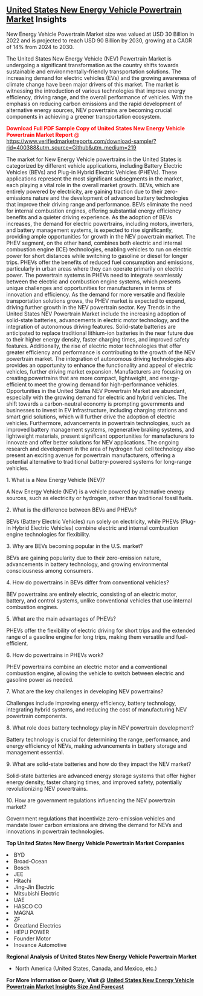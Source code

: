 <h2><a href="https://www.verifiedmarketreports.com/download-sample/?rid=400388&amp;utm_source=Github&amp;utm_medium=219" target="_blank">United States New Energy Vehicle Powertrain Market</a> Insights</h2><p>New Energy Vehicle Powertrain Market size was valued at USD 30 Billion in 2022 and is projected to reach USD 90 Billion by 2030, growing at a CAGR of 14% from 2024 to 2030.</p><p> <p>The United States New Energy Vehicle (NEV) Powertrain Market is undergoing a significant transformation as the country shifts towards sustainable and environmentally-friendly transportation solutions. The increasing demand for electric vehicles (EVs) and the growing awareness of climate change have been major drivers of this market. The market is witnessing the introduction of various technologies that improve energy efficiency, driving range, and the overall performance of vehicles. With the emphasis on reducing carbon emissions and the rapid development of alternative energy sources, NEV powertrains are becoming crucial components in achieving a greener transportation ecosystem. <p><span class=""><span style="color: #ff0000;"><strong>Download Full PDF Sample Copy of United States New Energy Vehicle Powertrain Market Report</strong> @ </span><a href="https://www.verifiedmarketreports.com/download-sample/?rid=400388&amp;utm_source=Github&amp;utm_medium=219" target="_blank">https://www.verifiedmarketreports.com/download-sample/?rid=400388&amp;utm_source=Github&amp;utm_medium=219</a></span></p></p> <p>The market for New Energy Vehicle powertrains in the United States is categorized by different vehicle applications, including Battery Electric Vehicles (BEVs) and Plug-in Hybrid Electric Vehicles (PHEVs). These applications represent the most significant subsegments in the market, each playing a vital role in the overall market growth. BEVs, which are entirely powered by electricity, are gaining traction due to their zero-emissions nature and the development of advanced battery technologies that improve their driving range and performance. BEVs eliminate the need for internal combustion engines, offering substantial energy efficiency benefits and a quieter driving experience. As the adoption of BEVs increases, the demand for electric powertrains, including motors, inverters, and battery management systems, is expected to rise significantly, providing ample opportunities for growth in the NEV powertrain market. The PHEV segment, on the other hand, combines both electric and internal combustion engine (ICE) technologies, enabling vehicles to run on electric power for short distances while switching to gasoline or diesel for longer trips. PHEVs offer the benefits of reduced fuel consumption and emissions, particularly in urban areas where they can operate primarily on electric power. The powertrain systems in PHEVs need to integrate seamlessly between the electric and combustion engine systems, which presents unique challenges and opportunities for manufacturers in terms of innovation and efficiency. As the demand for more versatile and flexible transportation solutions grows, the PHEV market is expected to expand, driving further growth in the NEV powertrain sector. Key Trends in the United States NEV Powertrain Market include the increasing adoption of solid-state batteries, advancements in electric motor technology, and the integration of autonomous driving features. Solid-state batteries are anticipated to replace traditional lithium-ion batteries in the near future due to their higher energy density, faster charging times, and improved safety features. Additionally, the rise of electric motor technologies that offer greater efficiency and performance is contributing to the growth of the NEV powertrain market. The integration of autonomous driving technologies also provides an opportunity to enhance the functionality and appeal of electric vehicles, further driving market expansion. Manufacturers are focusing on creating powertrains that are more compact, lightweight, and energy-efficient to meet the growing demand for high-performance vehicles. Opportunities in the United States NEV Powertrain Market are abundant, especially with the growing demand for electric and hybrid vehicles. The shift towards a carbon-neutral economy is prompting governments and businesses to invest in EV infrastructure, including charging stations and smart grid solutions, which will further drive the adoption of electric vehicles. Furthermore, advancements in powertrain technologies, such as improved battery management systems, regenerative braking systems, and lightweight materials, present significant opportunities for manufacturers to innovate and offer better solutions for NEV applications. The ongoing research and development in the area of hydrogen fuel cell technology also present an exciting avenue for powertrain manufacturers, offering a potential alternative to traditional battery-powered systems for long-range vehicles. <p>1. What is a New Energy Vehicle (NEV)?</p> <p>A New Energy Vehicle (NEV) is a vehicle powered by alternative energy sources, such as electricity or hydrogen, rather than traditional fossil fuels.</p> <p>2. What is the difference between BEVs and PHEVs?</p> <p>BEVs (Battery Electric Vehicles) run solely on electricity, while PHEVs (Plug-in Hybrid Electric Vehicles) combine electric and internal combustion engine technologies for flexibility.</p> <p>3. Why are BEVs becoming popular in the U.S. market?</p> <p>BEVs are gaining popularity due to their zero-emission nature, advancements in battery technology, and growing environmental consciousness among consumers.</p> <p>4. How do powertrains in BEVs differ from conventional vehicles?</p> <p>BEV powertrains are entirely electric, consisting of an electric motor, battery, and control systems, unlike conventional vehicles that use internal combustion engines.</p> <p>5. What are the main advantages of PHEVs?</p> <p>PHEVs offer the flexibility of electric driving for short trips and the extended range of a gasoline engine for long trips, making them versatile and fuel-efficient.</p> <p>6. How do powertrains in PHEVs work?</p> <p>PHEV powertrains combine an electric motor and a conventional combustion engine, allowing the vehicle to switch between electric and gasoline power as needed.</p> <p>7. What are the key challenges in developing NEV powertrains?</p> <p>Challenges include improving energy efficiency, battery technology, integrating hybrid systems, and reducing the cost of manufacturing NEV powertrain components.</p> <p>8. What role does battery technology play in NEV powertrain development?</p> <p>Battery technology is crucial for determining the range, performance, and energy efficiency of NEVs, making advancements in battery storage and management essential.</p> <p>9. What are solid-state batteries and how do they impact the NEV market?</p> <p>Solid-state batteries are advanced energy storage systems that offer higher energy density, faster charging times, and improved safety, potentially revolutionizing NEV powertrains.</p> <p>10. How are government regulations influencing the NEV powertrain market?</p> <p>Government regulations that incentivize zero-emission vehicles and mandate lower carbon emissions are driving the demand for NEVs and innovations in powertrain technologies.</p> </p><p><strong>Top United States New Energy Vehicle Powertrain Market Companies</strong></p><div data-test-id=""><p><li>BYD</li><li> Broad-Ocean</li><li> Bosch</li><li> JEE</li><li> Hitachi</li><li> Jing-Jin Electric</li><li> Mitsubishi Electric</li><li> UAE</li><li> HASCO CO</li><li> MAGNA</li><li> ZF</li><li> Greatland Electrics</li><li> HEPU POWER</li><li> Founder Motor</li><li> Inovance Automotive</li></p><div><strong>Regional Analysis of&nbsp;United States New Energy Vehicle Powertrain Market</strong></div><ul><li dir="ltr"><p dir="ltr">North America&nbsp;(United States, Canada, and Mexico, etc.)</p></li></ul><p><strong>For More Information or Query, Visit @&nbsp;</strong><strong><a href="https://www.verifiedmarketreports.com/product/new-energy-vehicle-powertrain-market/?utm_source=Github&amp;utm_medium=219" target="_blank">United States New Energy Vehicle Powertrain Market Insights Size And Forecast</a></strong></p></div>
